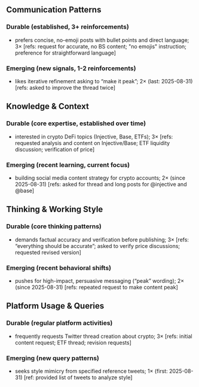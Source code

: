## Communication Patterns
### Durable (established, 3+ reinforcements)
- prefers concise, no-emoji posts with bullet points and direct language; 3× [refs: request for accurate, no BS content; "no emojis" instruction; preference for straightforward language]

### Emerging (new signals, 1-2 reinforcements)
- likes iterative refinement asking to “make it peak”; 2× (last: 2025-08-31) [refs: asked to improve the thread twice]

## Knowledge & Context
### Durable (core expertise, established over time)
- interested in crypto DeFi topics (Injective, Base, ETFs); 3× [refs: requested analysis and content on Injective/Base; ETF liquidity discussion; verification of price]

### Emerging (recent learning, current focus)
- building social media content strategy for crypto accounts; 2× (since 2025-08-31) [refs: asked for thread and long posts for @injective and @base]

## Thinking & Working Style
### Durable (core thinking patterns)
- demands factual accuracy and verification before publishing; 3× [refs: “everything should be accurate”; asked to verify price discussions; requested revised version]

### Emerging (recent behavioral shifts)
- pushes for high-impact, persuasive messaging (“peak” wording); 2× (since 2025-08-31) [refs: repeated request to make content peak]

## Platform Usage & Queries
### Durable (regular platform activities)
- frequently requests Twitter thread creation about crypto; 3× [refs: initial content request; ETF thread; revision requests]

### Emerging (new query patterns)
- seeks style mimicry from specified reference tweets; 1× (first: 2025-08-31) [ref: provided list of tweets to analyze style]